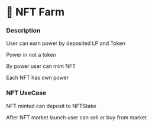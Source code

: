 # 👩 NFT Farm

### Description

User can earn power by deposited LP and Token

Power in not a token

By power user can mint NFT

Each NFT has own power

### NFT UseCase

NFT minted can deposit to NFTStake

After NFT market launch user can sell or buy from market
